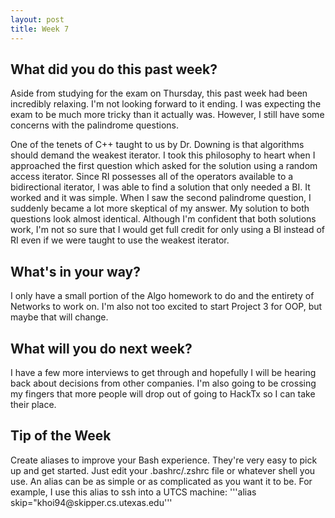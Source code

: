 ```yaml
---
layout: post
title: Week 7
---
```


<h2>What did you do this past week?</h2>
Aside from studying for the exam on Thursday, this past week had been incredibly relaxing. I'm not looking forward
to it ending. I was expecting the exam to be much more tricky than it actually was. However, I still have some
concerns with the palindrome questions.

One of the tenets of C++ taught to us by Dr. Downing is that algorithms should demand the weakest iterator. I took
this philosophy to heart when I approached the first question which asked for the solution using a random access
iterator. Since RI possesses all of the operators available to a bidirectional iterator, I was able to find a
solution that only needed a BI. It worked and it was simple. When I saw the second palindrome question, I suddenly
became a lot more skeptical of my answer. My solution to both questions look almost identical. Although I'm confident
that both solutions work, I'm not so sure that I would get full credit for only using a BI instead of RI even if we
were taught to use the weakest iterator.
<h2>What's in your way?</h2>
I only have a small portion of the Algo homework to do and the entirety of Networks to work on. I'm also not too
excited to start Project 3 for OOP, but maybe that will change.
<h2>What will you do next week?</h2>
I have a few more interviews to get through and hopefully I will be hearing back about decisions from other companies.
I'm also going to be crossing my fingers that more people will drop out of going to HackTx so I can take their place.
<h2>Tip of the Week</h2>
Create aliases to improve your Bash experience. They're very easy to pick up and get started. Just edit your
.bashrc/.zshrc file or whatever shell you use. An alias can be as simple or as complicated as you want it to be. For
example, I use this alias to ssh into a UTCS machine: '''alias skip="khoi94@skipper.cs.utexas.edu'''
